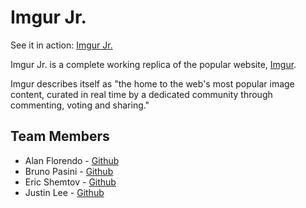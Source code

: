Imgur Jr.
========

See it in action: [Imgur Jr.](http://imgur-jr.herokuapp.com)

Imgur Jr. is a complete working replica of the popular website, [Imgur](http://imgur.com/).

Imgur describes itself as "the home to the web's most popular image content, curated in real time by a dedicated community through commenting, voting and sharing." 

## Team Members
* Alan Florendo - [Github](https://github.com/alanflorendo)
* Bruno Pasini - [Github](https://github.com/bmpasini)
* Eric Shemtov - [Github](https://github.com/eshem)
* Justin Lee - [Github](https://github.com/leeju)
